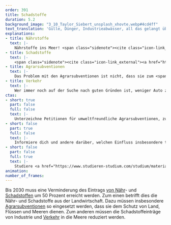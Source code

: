 ```yaml
---
order: 391
title: Schadstoffe
duration: 5.2
background_image: "3_10_Taylor_Siebert_unsplash_xhovte.webp#4cd4ff"
text_translation: 'Gülle, Dünger, Industrieabwässer, all das gelangt über die Flüsse in die Meere. Und verursacht dort sauerstofffreie Zonen, sogenannte Todeszonen, die das sind, was der Name sagt. Aber auch jeder Reifen, der sich auf einer Straße bewegt, produziert ohne Ende Mikroplastik, das durch den Regen in die Meere gespült wird. Und nicht wieder raus. Also können wir nur die Quellen angehen. Aber genau das können wir.'
explanations:
- title: Nährstoffe
  text: |-
    Nährstoffe ins Meer! <span class="sidenote"><cite class="icon-link_external"><a href="https://www.bund.net/meere/belastungen/ueberduengung-der-meere/" target="_blank" rel="noopener">Überdüngung der Meere / BUND</a></cite><span>Ja warum denn nicht?</span></span> Weil in diesem Fall Nährstoff eigentlich ein <span class="expander"><span class="trigger">Euphemismus</span><span class="info">Beschönigung, Glimpf-, Hehl-, Hüllwort, Verbrämung</span></span> ist. Es geht hier vor allem um Phosphor und Stickstoff, die als Düngemittel in der industriellen Landwirtschaft zu viel <span class="expander"><span class="trigger">ausgebracht werden</span><span class="info">Apropos zuviel: Die Massentierhaltung produziert jährlich über 200 Millionen Kubikmeter Gülle. Das ist sehr, sehr viel Stickstoff, die Flächen der landwirtschaftlichen Betriebe reichen bei weitem nicht aus, um ihn als Dünger aufzunehmen.</span></span> und dann vom Regen über die Flüsse ins Meer gespült werden. Die Folgen: Schnell wachsende Algen wachsen plötzlich superschnell und klauen tiefer lebenden <span class="expander"><span class="trigger">Pflanzen</span><span class="info">Seegräser, Tangwälder, größere Algenarten, auf die zahlreiche Tierarten angewiesen sind</span></span> das Licht und damit die Lebensgrundlage. Wenn dann große Mengen Algen absterben und zum Meeresboden sinken, werden sie dort von Bakterien zersetzt, die dabei so viel Sauerstoff verbrauchen, dass tote Zonen entstehen - heute schon 15% der gesamten Ostsee, zehnmal mehr als zu Beginn des 20. Jahrhunderts.
- title: Schadstoffe
  text: |-
    <span class="sidenote"><cite class="icon-link_external"><a href="https://oceanservice.noaa.gov/facts/pollution.html" target="_blank" rel="noopener">"What is the biggest source of pollution in the ocean?" / NOAA</a></cite><span>80% der Schadstoffe</span></span>, die ins Meer geraten, stammen vom Festland: In Flüsse eingeleitete Abwässer, <span class="expander"><span class="trigger">verschmutzte Luft,</span><span class="info">zum Beispiel mit Merkur, das bei der Verbrennung von Kohle entsteht</span></span> Pestizide und andere Chemikalien aus der Landwirtschaft, hormonell wirksame Stoffe zum Beispiel aus Schiffsanstrichen sowie <span class="sidenote"><cite class="icon-link_external"><a href="https://www.umweltbundesamt.de/themen/chemikalien/arzneimittel/faq-antibiotika-antibiotikaresistenzen-in-der#1-wie-gelangen-antibiotika-in-die-umwelt" target="_blank" rel="noopener">Antibiotika und Antibiotikaresistenzen in der Umwelt / Umweltbundesamt</a></cite><span>Antibiotika</span></span>, unter anderem, wen wundert’s, aus unserem <span class="expander"><span class="trigger">eigenen Pipi.</span><span class="info">Was zu erhöhter <span class="sidenote"><cite class="icon-link_external"><a href="https://www.umweltbundesamt.de/themen/chemikalien/arzneimittel/faq-antibiotika-antibiotikaresistenzen-in-der#1-wie-gelangen-antibiotika-in-die-umwelt" target="_blank" rel="noopener">Antibiotika und Antibiotikaresistenzen in der Umwelt / Umweltbundesamt</a></cite><span>Antibiotika</span></span>-Resistenz führen kann, wenn wir regelmäßig Meereslebewesen essen, die selber <span class="sidenote"><cite class="icon-link_external"><a href="https://www.umweltbundesamt.de/themen/chemikalien/arzneimittel/faq-antibiotika-antibiotikaresistenzen-in-der#1-wie-gelangen-antibiotika-in-die-umwelt" target="_blank" rel="noopener">Antibiotika und Antibiotikaresistenzen in der Umwelt / Umweltbundesamt</a></cite><span>Antibiotika</span></span> eingenommen haben, unfreiwillig.</span></span> Bei einem großen Teil dieser Schadstoffeinträge handelt es sich um sogenannte <i>nonpoint source pollution</i> - also Verschmutzung, die nicht aus einer einzelnen, sondern aus vielen diffusen Quellen stammt, daher viel schwieriger zu <span class="expander"><span class="trigger">dokumentieren und kontrollieren ist.</span><span class="info">Vertraut: Die Bilder von havarierten Tankern, Ölteppichen, verendenden Möwen. Nicht vertraut: Der Gedanke von Abermillionen Benzinmotoren, die nur ein paar Tropfen Öl verlieren, das auf Umwegen ins Meer gespült wird - aber das jeden Tag.</span></span> Viele dieser Stoffe reichern sich über Jahre in den Körpern von Meereslebewesen an, so dass auch eine kleine Menge pro Zeit ausreicht, um <span class="sidenote"><cite class="icon-link_external"><a href="https://www.umweltbundesamt.de/themen/wasser/gewaesser/meere/nutzung-belastungen/schadstoffe" target="_blank" rel="noopener">Schadstoffe / Umweltbundesamt</a></cite><span>großen Schaden</span></span> anrichten, wenn die Zeit nur lang genug ist.
- title: Agrarsubventionen
  text: |-
    Das Problem mit den Agrarsubventionen ist nicht, dass sie zum <span class="sidenote"><cite class="icon-link_external"><a href="https://fragdenstaat.de/blog/2022/12/01/agrarsubventionen-die-grossen-profitieren-die-kleinen-sterben/" target="_blank" rel="noopener">"EU-Agrarsubventionen: Die Großen profitieren, die Kleinen sterben" / FragDenStaat</a></cite><span>größten Teil</span></span> an riesige Agrarkonzerne gehen und kleinere Betriebe benachteiligen - jedenfalls nicht aus Perspektive des Meeresschutzes. Das Problem ist, dass sie keinerlei Anreize setzen, sorgfältiger mit Düngemitteln, Pestiziden, Herbiziden umzugehen, damit nicht so viele in den Wasserkreislauf <span class="expander"><span class="trigger">gelangen.</span><span class="info">was weder bei kleinen noch bei riesigen Betrieben schaden kann</span></span> Anstatt Subventionen an die Einhaltung von butterweichen Mindeststandards zu <span class="expander"><span class="trigger">koppeln</span><span class="info">die gerade im Begriff sind, noch weiter <a href="https://www.mdr.de/wissen/umwelt-klima/anpassung-gemeinsame-agrarpolitik-eu-100.html" target="_blank">aufgeweicht</a> zu werden</span></span> oder gar an aktiv <span class="sidenote"><cite class="icon-link_external"><a href="https://www.fr.de/wirtschaft/tierprodukte-eu-subventionen-landwirtschaft-agrar-studie-forschende-grossteil-zr-92982836.html" target="_blank" rel="noopener">"Großteil der EU-Subventionen fließen in den klimaschädlichsten Teil der Landwirtschaft" / Frankfurter Rundschau</a></cite><span>schädliches</span></span> Wirtschaften, braucht es einen <span class="sidenote"><cite class="icon-link_external"><a href="https://www.greenpeace.de/publikationen/GPD-2024-01%20Studie%20Subventionen%20und%20Abgaben%20im%20Agrarsektor.pdf" target="_blank" rel="noopener">"SUBVENTIONEN UND ABGABEN IM AGRARSEKTOR - Welchen Beitrag können sie zu Umweltschutz und Entlastung des Staatshaushalts leisten?" / Greenpeace</a></cite><span>finanziellen Ansporn</span></span> für planetenfreundlichere Landwirtschaft – zum Beispiel in Form von Stickstoffüberschuss-, Mineraldünger- und Pflanzenschutzmittelabgaben, die wiederum helfen könnten, einen enkeltauglichen Umbau des Sektors mitzufinanzieren.
- title: Verkehr
  text: |-
    Wer immer noch auf der Suche nach guten Gründen ist, weniger Auto zu fahren: Die <span class="sidenote"><cite class="icon-link_external"><a href="https://friendsoftheearth.uk/sustainable-living/tyres-and-microplastics-time-reinvent-wheel#:~:text=Tyres%20and%20microplastics%3A%20time%20to%20reinvent%20the%20wheel%3F%20%7C%20Friends%20of%20the%20Earth%20Skip%20to%20main%20content%20Donate%20Home%20About%20us%20How%20we%27re%20run%20Our%20history%20Successes%20Charitable%20Trust%20Our%20network%20Our%20local%20action%20groups%20Friends%20of%20the%20Earth%20Cymru%20Friends%20of%20the%20Earth%20Northern%20Ireland%20Our%20international%20network%20Our%20work%20Climate%20and%20energy%20Fossil%20free%20future%20Renewable%20energy%20Climate%20plan%20court%20case%20Nature%20and%20environment%20Double%20tree%20cover%20Planet%20over%20Profit%20Postcode%20Gardeners%20System%20change%20Planning%20and%20environmental%20law%20Anti%2Dracism%20Take%20action%20Ways%20to%20donate%20Planet%20Protectors%20Send%20an%20e%2Dcard%20Fundraise%20for%20Friends%20of%20the%20Earth%20Act%20now%20Support%20a%20campaign%20Join%20a%20local%20action%20group%20Switch%20to%20green%20companies%20Near%20me%20Work%20with%20us%20Business%20partnerships%20Jobs%20and%20volunteering%20Shop%20Latest%20Press%20releases%20Publications%20Podcasts%20Donate%20Tyres%20and%20microplastics%3A%20time%20to%20reinvent%20the%20wheel%3F%20Share%3A%20Share%20Vehicle%20tyres%20are%20probably%20the%20biggest%20source%20of%20plastic%20pollution%20in%20our%20rivers%20and%20seas%2C%20according%20to%20a%20new%20report%20commissioned%20by%20Friends%20of%20the%20Earth" target="_blank" rel="noopener">"Tyres and microplastics: time to reinvent the wheel?" / Friends of the Earth</a></cite><span>größte Quelle</span></span> für <span class="expander"><span class="trigger">primäres Mikroplastik</span><span class="info">Primär bedeutet: Es gelangt bereits in Mikro-Form ins Wasser und entsteht nicht erst dort durch Erosion größerer Stücke</span></span> im Meer ist der Abrieb von Autoreifen. Allein in der EU werden jedes Jahr fast <span class="sidenote"><cite class="icon-link_external"><a href="https://www.pewtrusts.org/en/research-and-analysis/articles/2023/11/06/to-fight-microplastic-pollution-eu-needs-strong-tyre-emissions-legislation" target="_blank" rel="noopener">"To Fight Microplastic Pollution, EU Needs Strong Tyre Emissions Legislation" / Pew Charitable Trusts</a></cite><span>eine halbe Million Tonnen</span></span> solcher Partikel von den Straßen in die Meere gespült, die außer den üblichen schlechten Eigenschaften von Mikroplastik auch noch eine gute Dosis <span class="sidenote"><cite class="icon-link_external"><a href="https://spiral.imperial.ac.uk/bitstream/10044/1/101707/9/Tyre%20wear%20particles%20are%20toxic%20for%20us%20and%20the%20environment%200223-2.pdf" target="_blank" rel="noopener">"Tyre wear particles are toxic for us and the environment" / Imperial College London</a></cite><span>gefährlicher Chemie</span></span> mitbringen. Machen wir uns nichts vor: Wenn nicht ein Wunder geschieht, bekommen wir das Zeug aus dem Meer nie wieder raus. Und die Konzentration von Plastikpartikeln im Wasserkreislauf ist schon heute so groß, dass wir wöchentlich im Schnitt <span class="sidenote"><cite class="icon-link_external"><a href="https://qz.com/1644802/you-eat-5-grams-of-plastic-per-week" target="_blank" rel="noopener">"Here’s how you eat a credit card’s worth of plastic each week" / Quartz</a></cite><span>eine Kreditkarte essen.</span></span> Umso wichtiger ist es, die Entstehung von Mikroplastik dort einzudämmen, wo es entsteht. Ist das einfach? Nein. Machen wir es trotzdem? Ja bitte. Praktikable <span class="sidenote"><cite class="icon-link_external"><a href="https://www.pewtrusts.org/-/media/assets/2020/10/breakingtheplasticwave_distilledreport.pdf" target="_blank" rel="noopener">"Breaking the Plastic Wave" / Pew Charitable Trusts</a></cite><span>Vorschläge</span></span> gibt es <span class="expander"><span class="trigger">genug.</span><span class="info">Ein paar pfiffige Studierende haben ebenfalls <a href="https://thetyrecollective.com/" target="_blank">ein</a> bis <a href="https://www.globalcitizen.org/de/content/irish-teen-won-google-award-for-plastic-removal/" target="_blank">zwei</a> preisgekrönte Innovationen im Angebot.</span></span> Der Zero Pollution Action Plan der EU enthält das <span class="sidenote"><cite class="icon-link_external"><a href="https://environment.ec.europa.eu/strategy/zero-pollution-action-plan/zero-pollution-targets_en" target="_blank" rel="noopener">Zero pollution targets / EU</a></cite><span>Ziel</span></span>, die Einträge von Mikroplastik in die Umwelt bis 2030 um 30% zu reduzieren. Ohne Autoreifenregulierung wird das nichts.
ctas:
- short: true
  part: false
  full: false
  text: |-
    Unterzeichne Petitionen für umweltfreundliche Agrarsubventionen, zum Beispiel diese <a href="https://weact.campact.de/petitions/agrarsubventionen-ab-jetzt-nur-noch-fur-umweltfreundliche-produktion" target="_blank">hier</a>.
- short: false
  part: true
  full: false
  text: |-
    Informiere dich und andere darüber, welchen Einfluss insbesondere tierische Lebensmittel auf die Umwelt haben, zum Beispiel <a href="https://www.umweltbundesamt.de/sites/default/files/medien/6232/dokumente/ifeu_2020_oekologische-fussabdruecke-von-lebensmitteln.pdf" target="_blank">hier</a>.
- short: false
  part: false
  full: true
  text: |-
    Studiere <a href="https://www.studieren-studium.com/studium/materialwissenschaften-und-werkstofftechnik/deutschland" target="_blank">Materialwissenschaften und Werkstofftechniken</a>, um z.B. abriebarme Reifen zu entwickeln.
animation:
number_of_frames:
---
```

Bis 2030 muss eine Verminderung des Eintrags [von Nähr](# "Nährstoffe")- und [Schadstoffen](# "Schadstoffe") um 50 Prozent erreicht werden. Zum einen betrifft dies die Nähr- und Schadstoffe aus der Landwirtschaft. Dazu müssen insbesondere [Agrarsubventionen](# "Agrarsubventionen") so eingesetzt werden, dass sie dem Schutz von Land, Flüssen und Meeren dienen. Zum anderen müssen die Schadstoffeinträge von Industrie und [Verkehr](# "Verkehr") in die Meere reduziert werden.